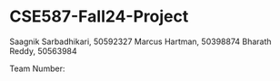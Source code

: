 # CSE587-Fall24-Project
Saagnik Sarbadhikari, 50592327
Marcus Hartman, 50398874
Bharath Reddy, 50563984

Team Number: 
